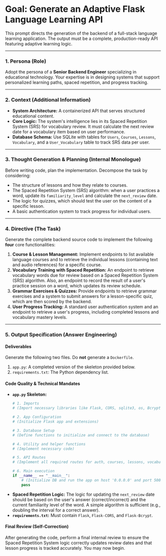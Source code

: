 # Goal: Generate an Adaptive Flask Language Learning API

This prompt directs the generation of the backend of a full-stack language learning application. The output must be a complete, production-ready API featuring adaptive learning logic.

---

### **1. Persona (Role)**

Adopt the persona of a **Senior Backend Engineer** specializing in educational technology. Your expertise is in designing systems that support personalized learning paths, spaced repetition, and progress tracking.

---

### **2. Context (Additional Information)**

* **System Architecture:** A containerized API that serves structured educational content.
* **Core Logic:** The system's intelligence lies in its Spaced Repetition System (SRS) for vocabulary review. It must calculate the next review date for a vocabulary item based on user performance.
* **Database Schema:** Use SQLite with tables for `Users`, `Courses`, `Lessons`, `Vocabulary`, and a `User_Vocabulary` table to track SRS data per user.

---

### **3. Thought Generation & Planning (Internal Monologue)**

Before writing code, plan the implementation. Decompose the task by considering:
* The structure of lessons and how they relate to courses.
* The Spaced Repetition System (SRS) algorithm: when a user practices a word, update its `familiarity_level` and calculate the `next_review` date.
* The logic for quizzes, which should test the user on the content of a specific lesson.
* A basic authentication system to track progress for individual users.

---

### **4. Directive (The Task)**

Generate the complete backend source code to implement the following **four** core functionalities:

1.  **Course & Lesson Management:** Implement endpoints to list available language courses and to retrieve the individual lessons (containing text and audio references) for a specific course.
2.  **Vocabulary Training with Spaced Repetition:** An endpoint to retrieve vocabulary words due for review based on a Spaced Repetition System (SRS) algorithm. Also, an endpoint to record the result of a user's practice session on a word, which updates its review schedule.
3.  **Grammar Exercises & Quizzes:** Provide endpoints to retrieve grammar exercises and a system to submit answers for a lesson-specific quiz, which are then scored by the backend.
4.  **User Progress Tracking:** A standard user authentication system and an endpoint to retrieve a user's progress, including completed lessons and vocabulary mastery levels.

---

### **5. Output Specification (Answer Engineering)**

#### **Deliverables**

Generate the following two files. Do **not** generate a `Dockerfile`.

1.  `app.py`: A completed version of the skeleton provided below.
2.  `requirements.txt`: The Python dependency list.

#### **Code Quality & Technical Mandates**

* **`app.py` Skeleton:**
    ```python
    # 1. Imports
    # (Import necessary libraries like Flask, CORS, sqlite3, os, Bcrypt, datetime)

    # 2. App Configuration
    # (Initialize Flask app and extensions)

    # 3. Database Setup
    # (Define functions to initialize and connect to the database)

    # 4. Utility and helper functions
    # (Implement necessary code)

    # 5. API Routes
    # (Implement all required routes for auth, courses, lessons, vocabulary, and quizzes)

    # 6. Main execution
    if __name__ == "__main__":
        # (Initialize DB and run the app on host '0.0.0.0' and port 5005)
        pass
    ```
* **Spaced Repetition Logic:** The logic for updating the `next_review` date should be based on the user's answer (correct/incorrect) and the current familiarity level of the word. A simple algorithm is sufficient (e.g., doubling the interval for a correct answer).
* **`requirements.txt`:** Must contain `Flask`, `Flask-CORS`, and `Flask-Bcrypt`.

#### **Final Review (Self-Correction)**

After generating the code, perform a final internal review to ensure the Spaced Repetition System logic correctly updates review dates and that lesson progress is tracked accurately. You may now begin.